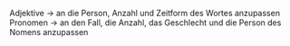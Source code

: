 Adjektive -> an die Person, Anzahl und Zeitform des Wortes anzupassen
Pronomen -> an den Fall, die Anzahl, das Geschlecht und die Person des Nomens anzupassen